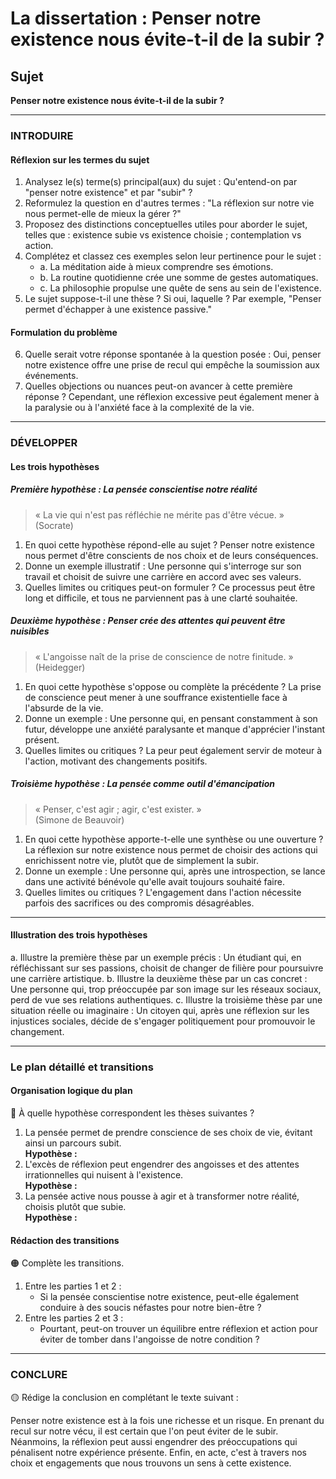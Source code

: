 # La dissertation : Penser notre existence nous évite-t-il de la subir ?

## Sujet
**Penser notre existence nous évite-t-il de la subir ?**

---

### INTRODUIRE

#### Réflexion sur les termes du sujet

1. Analysez le(s) terme(s) principal(aux) du sujet : Qu'entend-on par "penser notre existence" et par "subir" ?
2. Reformulez la question en d'autres termes : "La réflexion sur notre vie nous permet-elle de mieux la gérer ?"
3. Proposez des distinctions conceptuelles utiles pour aborder le sujet, telles que : existence subie vs existence choisie ; contemplation vs action.
4. Complétez et classez ces exemples selon leur pertinence pour le sujet :
   - a. La méditation aide à mieux comprendre ses émotions.
   - b. La routine quotidienne crée une somme de gestes automatiques.
   - c. La philosophie propulse une quête de sens au sein de l'existence.
5. Le sujet suppose-t-il une thèse ? Si oui, laquelle ? Par exemple, "Penser permet d'échapper à une existence passive."

#### Formulation du problème

6. Quelle serait votre réponse spontanée à la question posée : Oui, penser notre existence offre une prise de recul qui empêche la soumission aux événements.
7. Quelles objections ou nuances peut-on avancer à cette première réponse ? Cependant, une réflexion excessive peut également mener à la paralysie ou à l'anxiété face à la complexité de la vie.

---

### DÉVELOPPER

#### Les trois hypothèses

##### Première hypothèse : La pensée conscientise notre réalité

> « La vie qui n'est pas réfléchie ne mérite pas d'être vécue. »  
> (Socrate)

1. En quoi cette hypothèse répond-elle au sujet ? Penser notre existence nous permet d'être conscients de nos choix et de leurs conséquences.
2. Donne un exemple illustratif : Une personne qui s'interroge sur son travail et choisit de suivre une carrière en accord avec ses valeurs.
3. Quelles limites ou critiques peut-on formuler ? Ce processus peut être long et difficile, et tous ne parviennent pas à une clarté souhaitée.

##### Deuxième hypothèse : Penser crée des attentes qui peuvent être nuisibles

> « L'angoisse naît de la prise de conscience de notre finitude. »  
> (Heidegger)

1. En quoi cette hypothèse s'oppose ou complète la précédente ? La prise de conscience peut mener à une souffrance existentielle face à l'absurde de la vie.
2. Donne un exemple : Une personne qui, en pensant constamment à son futur, développe une anxiété paralysante et manque d'apprécier l'instant présent.
3. Quelles limites ou critiques ? La peur peut également servir de moteur à l'action, motivant des changements positifs.

##### Troisième hypothèse : La pensée comme outil d'émancipation

> « Penser, c'est agir ; agir, c'est exister. »  
> (Simone de Beauvoir)

1. En quoi cette hypothèse apporte-t-elle une synthèse ou une ouverture ? La réflexion sur notre existence nous permet de choisir des actions qui enrichissent notre vie, plutôt que de simplement la subir.
2. Donne un exemple : Une personne qui, après une introspection, se lance dans une activité bénévole qu'elle avait toujours souhaité faire.
3. Quelles limites ou critiques ? L'engagement dans l'action nécessite parfois des sacrifices ou des compromis désagréables.

---

#### Illustration des trois hypothèses

a. Illustre la première thèse par un exemple précis : Un étudiant qui, en réfléchissant sur ses passions, choisit de changer de filière pour poursuivre une carrière artistique.
b. Illustre la deuxième thèse par un cas concret : Une personne qui, trop préoccupée par son image sur les réseaux sociaux, perd de vue ses relations authentiques.
c. Illustre la troisième thèse par une situation réelle ou imaginaire : Un citoyen qui, après une réflexion sur les injustices sociales, décide de s'engager politiquement pour promouvoir le changement.

---

### Le plan détaillé et transitions

#### Organisation logique du plan

🔴 À quelle hypothèse correspondent les thèses suivantes ?

1. La pensée permet de prendre conscience de ses choix de vie, évitant ainsi un parcours subit.  
   **Hypothèse :**
2. L'excès de réflexion peut engendrer des angoisses et des attentes irrationnelles qui nuisent à l'existence.  
   **Hypothèse :**
3. La pensée active nous pousse à agir et à transformer notre réalité, choisis plutôt que subie.  
   **Hypothèse :**

#### Rédaction des transitions

🟠 Complète les transitions.

1. Entre les parties 1 et 2 :  
   - Si la pensée conscientise notre existence, peut-elle également conduire à des soucis néfastes pour notre bien-être ?
2. Entre les parties 2 et 3 :  
   - Pourtant, peut-on trouver un équilibre entre réflexion et action pour éviter de tomber dans l'angoisse de notre condition ?

---

### CONCLURE

🟡 Rédige la conclusion en complétant le texte suivant :

Penser notre existence est à la fois une richesse et un risque. En prenant du recul sur notre vécu, il est certain que l'on peut éviter de le subir. Néanmoins, la réflexion peut aussi engendrer des préoccupations qui pénalisent notre expérience présente. Enfin, en acte, c'est à travers nos choix et engagements que nous trouvons un sens à cette existence.